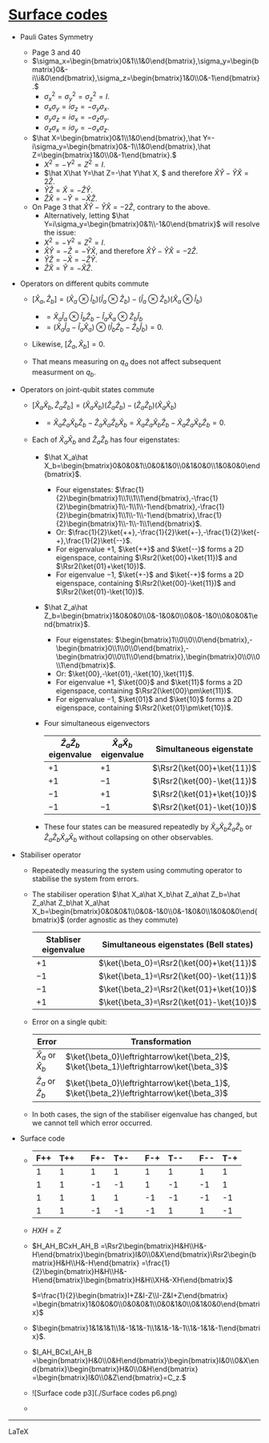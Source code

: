 # [Surface codes](https://arxiv.org/pdf/1208.0928.pdf)

- Pauli Gates Symmetry
  - Page 3 and 40
  - $\sigma_x=\begin{bmatrix}0&1\\1&0\end{bmatrix},\sigma_y=\begin{bmatrix}0&-i\\i&0\end{bmatrix},\sigma_z=\begin{bmatrix}1&0\\0&-1\end{bmatrix}.$
    - $\sigma_x^2=\sigma_y^2=\sigma_z^2=I.$
    - $\sigma_x\sigma_y=i\sigma_z=-\sigma_y\sigma_x.$
    - $\sigma_y\sigma_z=i\sigma_x=-\sigma_z\sigma_y.$
    - $\sigma_z\sigma_x=i\sigma_y=-\sigma_x\sigma_z.$
  - $\hat X=\begin{bmatrix}0&1\\1&0\end{bmatrix},\hat Y=-i\sigma_y=\begin{bmatrix}0&-1\\1&0\end{bmatrix},\hat Z=\begin{bmatrix}1&0\\0&-1\end{bmatrix}.$
    - $X^2=-Y^2=Z^2=I.$
    - $\hat X\hat Y=\hat Z=-\hat Y\hat X, $ and therefore $\hat X\hat Y-\hat Y\hat X=2\hat Z.$
    - $\hat Y\hat Z=\hat X=-\hat Z\hat Y.$
    - $\hat Z\hat X=-\hat Y=-\hat X\hat Z.$
  - On Page 3 that $\hat X\hat Y-\hat Y\hat X=-2\hat Z$, contrary to the above.
    - Alternatively, letting $\hat Y=i\sigma_y=\begin{bmatrix}0&1\\-1&0\end{bmatrix}$ will resolve the issue:
    - $X^2=-Y^2=Z^2=I.$
    - $\hat X\hat Y=-\hat Z=-\hat Y\hat X,$ and therefore $\hat X\hat Y-\hat Y\hat X=-2\hat Z.$
    - $\hat Y\hat Z=-\hat X=-\hat Z\hat Y.$
    - $\hat Z\hat X=\hat Y=-\hat X\hat Z.$

- Operators on different qubits commute
  - $[\hat X_a,\hat Z_b]=(\hat X_a\otimes\hat I_b)(\hat I_a\otimes\hat Z_b)-(\hat I_a\otimes\hat Z_b)(\hat X_a\otimes\hat I_b)$
    - $=\hat X_a\hat I_a\otimes\hat I_b\hat Z_b-\hat I_a\hat X_a\otimes\hat Z_b\hat I_b$
    - $=(\hat X_a\hat I_a-\hat I_a\hat X_a)\otimes(\hat I_b\hat Z_b-\hat Z_b\hat I_b)=0.$

  - Likewise, $[\hat Z_a,\hat X_b]=0.$
  - That means measuring on $q_a$ does not affect subsequent measurment on $q_b$.

- Operators on joint-qubit states commute
  - $[\hat X_a\hat X_b,\hat Z_a\hat Z_b]=(\hat X_a\hat X_b)(\hat Z_a\hat Z_b)-(\hat Z_a\hat Z_b)(\hat X_a\hat X_b)$
    - $=\hat X_a\hat Z_a\hat X_b\hat Z_b-\hat Z_a\hat X_a\hat Z_b\hat X_b=\hat X_a\hat Z_a\hat X_b\hat Z_b-\hat X_a\hat Z_a\hat X_b\hat Z_b=0.$

  - Each of $\hat X_a\hat X_b$ and $\hat Z_a\hat Z_b$ has four eigenstates:
    - $\hat X_a\hat X_b=\begin{bmatrix}0&0&0&1\\0&0&1&0\\0&1&0&0\\1&0&0&0\end{bmatrix}$.
      - Four eigenstates: $\frac{1}{2}\begin{bmatrix}1\\1\\1\\1\end{bmatrix},-\frac{1}{2}\begin{bmatrix}1\\-1\\1\\-1\end{bmatrix},-\frac{1}{2}\begin{bmatrix}1\\1\\-1\\-1\end{bmatrix},\frac{1}{2}\begin{bmatrix}1\\-1\\-1\\1\end{bmatrix}$.
      - Or: $\frac{1}{2}\ket{++},-\frac{1}{2}\ket{+-},-\frac{1}{2}\ket{-+},\frac{1}{2}\ket{--}$.
      - For eigenvalue $+1$, $\ket{++}$ and $\ket{--}$ forms a 2D eigenspace, containing $\Rsr2(\ket{00}+\ket{11})$ and $\Rsr2(\ket{01}+\ket{10})$.
      - For eigenvalue $-1$, $\ket{+-}$ and $\ket{-+}$ forms a 2D eigenspace, containing $\Rsr2(\ket{00}-\ket{11})$ and $\Rsr2(\ket{01}-\ket{10})$.

    - $\hat Z_a\hat Z_b=\begin{bmatrix}1&0&0&0\\0&-1&0&0\\0&0&-1&0\\0&0&0&1\end{bmatrix}$.
      - Four eigenstates: $\begin{bmatrix}1\\0\\0\\0\end{bmatrix},-\begin{bmatrix}0\\1\\0\\0\end{bmatrix},-\begin{bmatrix}0\\0\\1\\0\end{bmatrix},\begin{bmatrix}0\\0\\0\\1\end{bmatrix}$.
      - Or: $\ket{00},-\ket{01},-\ket{10},\ket{11}$.
      - For eigenvalue $+1$, $\ket{00}$ and $\ket{11}$ forms a 2D eigenspace, containing $\Rsr2(\ket{00}\pm\ket{11})$.
      - For eigenvalue $-1$, $\ket{01}$ and $\ket{10}$ forms a 2D eigenspace, containing $\Rsr2(\ket{01}\pm\ket{10})$.

    - Four simultaneous eigenvectors

      | $\hat Z_a\hat Z_b$ eigenvalue | $\hat X_a\hat X_b$ eigenvalue | Simultaneous eigenstate    |
      | ----------------------------- | ----------------------------- | -------------------------- |
      | $+1$                          | $+1$                          | $\Rsr2(\ket{00}+\ket{11})$ |
      | $+1$                          | $-1$                          | $\Rsr2(\ket{00}-\ket{11})$ |
      | $-1$                          | $+1$                          | $\Rsr2(\ket{01}+\ket{10})$ |
      | $-1$                          | $-1$                          | $\Rsr2(\ket{01}-\ket{10})$ |

    - These four states can be measured repeatedly by $\hat X_a\hat X_b\hat Z_a\hat Z_b$ or $\hat Z_a\hat Z_b\hat X_a\hat X_b$ without collapsing on other observables.

- Stabiliser operator

  - Repeatedly measuring the system using commuting operator to stabilise the system from errors.

  - The stabiliser operation $\hat X_a\hat X_b\hat Z_a\hat Z_b=\hat Z_a\hat Z_b\hat X_a\hat X_b=\begin{bmatrix}0&0&0&1\\0&0&-1&0\\0&-1&0&0\\1&0&0&0\end{bmatrix}$ (order agnostic as they commute)

    | Stabliser eigenvalue | Simultaneous eigenstates (Bell states)   |
    | -------------------- | ---------------------------------------- |
    | $+1$                 | $\ket{\beta_0}=\Rsr2(\ket{00}+\ket{11})$ |
    | $-1$                 | $\ket{\beta_1}=\Rsr2(\ket{00}-\ket{11})$ |
    | $-1$                 | $\ket{\beta_2}=\Rsr2(\ket{01}+\ket{10})$ |
    | $+1$                 | $\ket{\beta_3}=\Rsr2(\ket{01}-\ket{10})$ |

  - Error on a single qubit:

    | Error                    | Transformation                                               |
    | ------------------------ | ------------------------------------------------------------ |
    | $\hat X_a$ or $\hat X_b$ | $\ket{\beta_0}\leftrightarrow\ket{\beta_2}$, $\ket{\beta_1}\leftrightarrow\ket{\beta_3}$ |
    | $\hat Z_a$ or $\hat Z_b$ | $\ket{\beta_0}\leftrightarrow\ket{\beta_1}$, $\ket{\beta_2}\leftrightarrow\ket{\beta_3}$ |

  - In both cases, the sign of the stabiliser eigenvalue has changed, but we cannot tell which error occurred.

- Surface code

  - | F++  | T++  |      | F+-  | T+-  |      | F-+  | T--  |      | F--  | T-+  |
    | ---- | ---- | ---- | ---- | ---- | ---- | ---- | ---- | ---- | ---- | ---- |
    | 1    | 1    |      | 1    | 1    |      | 1    | 1    |      | 1    | 1    |
    | 1    | 1    |      | -1   | -1   |      | 1    | -1   |      | -1   | 1    |
    | 1    | 1    |      | 1    | 1    |      | -1   | -1   |      | -1   | -1   |
    | 1    | 1    |      | -1   | -1   |      | -1   | 1    |      | 1    | -1   |

  - $HXH=Z$

  - $H_AH_BCxH_AH_B
    =\Rsr2\begin{bmatrix}H&H\\H&-H\end{bmatrix}\begin{bmatrix}I&0\\0&X\end{bmatrix}\Rsr2\begin{bmatrix}H&H\\H&-H\end{bmatrix}
    =\frac{1}{2}\begin{bmatrix}H&H\\H&-H\end{bmatrix}\begin{bmatrix}H&H\\XH&-XH\end{bmatrix}$

    $=\frac{1}{2}\begin{bmatrix}I+Z&I-Z\\I-Z&I+Z\end{bmatrix}
    =\begin{bmatrix}1&0&0&0\\0&0&0&1\\0&0&1&0\\0&1&0&0\end{bmatrix}$

  - $\begin{bmatrix}1&1&1&1\\1&-1&1&-1\\1&1&-1&-1\\1&-1&1&-1\end{bmatrix}$.

  - $I_AH_BCxI_AH_B
    =\begin{bmatrix}H&0\\0&H\end{bmatrix}\begin{bmatrix}I&0\\0&X\end{bmatrix}\begin{bmatrix}H&0\\0&H\end{bmatrix}
    =\begin{bmatrix}I&0\\0&Z\end{bmatrix}=C_z.$

  - ![Surface code p3](./Surface codes p6.png)

  -


---

LaTeX

$$
\newcommand{\Rsr}[1]{\frac{1}{\sqrt{#1}}}
\newcommand{\Tr}{\mathrm{Tr}}
$$
